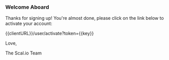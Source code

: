 ### Welcome Aboard

Thanks for signing up! You're almost done, please click on the link below to activate your account:

{{clientURL}}/user/activate?token={{key}}


Love,

The Scal.io Team
